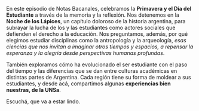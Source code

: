 <!--
.. title: 🌷📚 Primavera estudiantil
.. slug: 2024-09-23-primavera-estudiantil
.. date: 2024-09-21 00:00:00 UTC-03:00
.. tags: Estudiantes, Educación, Primavera, Historia Argentina, Derecho a la Educación
.. link:
.. description:
.. type: text
-->

En este episodio de Notas Bacanales, celebramos la **Primavera y el Día del Estudiante** a través de la memoria y la reflexión. Nos detenemos en la **Noche de los Lápices**, un capítulo doloroso de la historia argentina, para subrayar la lucha de los y las estudiantes como actores sociales que defienden el derecho a la educación. Nos preguntamos, además, por qué elegimos estudiar disciplinas como la antropología y la arqueología, _esas ciencias que nos invitan a imaginar otros tiempos y espacios, a repensar la esperanza y la alegría desde perspectivas humanas profundas_.

También exploramos cómo ha evolucionado el ser estudiante con el paso del tiempo y las diferencias que se dan entre culturas académicas en distintas partes de Argentina. Cada región tiene su forma de moldear a sus estudiantes, y desde acá, compartimos algunas **experiencias bien nuestras, de la UNSa**.

Escuchá, que va a estar lindo.
